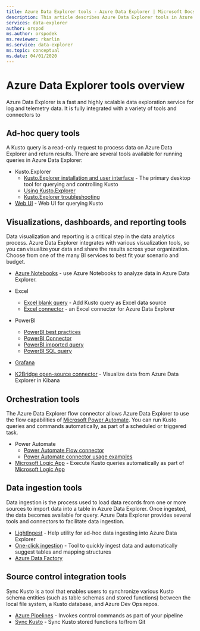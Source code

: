 ```yaml
---
title: Azure Data Explorer tools - Azure Data Explorer | Microsoft Docs
description: This article describes Azure Data Explorer tools in Azure Data Explorer.
services: data-explorer
author: orspod
ms.author: orspodek
ms.reviewer: rkarlin
ms.service: data-explorer
ms.topic: conceptual
ms.date: 04/01/2020
---
```

# Azure Data Explorer tools overview

Azure Data Explorer is a fast and highly scalable data exploration service for log and telemetry data. It is fully integrated with a variety of tools and connectors to 

## Ad-hoc query tools

A Kusto query is a read-only request to process data on Azure Data Explorer and return results. There are several tools available for running queries in Azure Data Explorer:

* Kusto.Explorer
   * [Kusto.Explorer installation and user interface](./kusto-explorer.md) - The primary desktop tool for querying and controlling Kusto
   * [Using Kusto.Explorer](./kusto-explorer-using.md)
   * [Kusto.Explorer troubleshooting](kusto-explorer-troubleshooting.md)
* [Web UI](../../web-query-data.md) - Web UI for querying Kusto

## Visualizations, dashboards, and reporting tools

Data visualization and reporting is a critical step in the data analytics process.  Azure Data Explorer integrates with various visualization tools, so you can visualize your data and share the results across your organization. Choose from one of the many BI services to best fit your scenario and budget.

* [Azure Notebooks](../../azure-notebooks.md) - use Azure Notebooks to analyze data in Azure Data Explorer.
* Excel
    * [Excel blank query](../../excel-blank-query.md) - Add Kusto query as Excel data source
    * [Excel connector](../../excel-connector.md) - an Excel connector for Azure Data Explorer 

* PowerBI

   * [PowerBI best practices](../../power-bi-best-practices.md)
   * [PowerBI Connector](../../power-bi-connector.md)
   * [PowerBI imported query](../../power-bi-imported-query.md) 
   * [PowerBI SQL query](../../power-bi-sql-query.md)

* [Grafana](../../grafana.md)
* [K2Bridge open-source connector](../../k2bridge.md) - Visualize data from Azure Data Explorer in Kibana

## Orchestration tools

The Azure Data Explorer flow connector allows Azure Data Explorer to use the flow capabilities of [Microsoft Power Automate](https://flow.microsoft.com/). You can run Kusto queries and commands automatically, as part of a scheduled or triggered task.

* Power Automate
    * [Power Automate Flow connector](../../flow.md)
    * [Power Automate connector usage examples](../../flow-usage.md)
* [Microsoft Logic App](./logicapps.md) - Execute Kusto queries automatically as part of [Microsoft Logic App](https://docs.microsoft.com/azure/logic-apps/logic-apps-what-are-logic-apps)

## Data ingestion tools

Data ingestion is the process used to load data records from one or more sources to import data into a table in Azure Data Explorer. Once ingested, the data becomes available for query. Azure Data Explorer provides several tools and connectors to facilitate data ingestion. 

* [LightIngest](../../lightingest.md) - Help utility for ad-hoc data ingesting into Azure Data Explorer
* [One-click ingestion](../../ingest-data-one-click.md) - Tool to quickly ingest data and automatically suggest tables and mapping structures
* [Azure Data Factory](azure-data-factory.md)

## Source control integration tools

Sync Kusto is a tool that enables users to synchronize various Kusto schema entities (such as table schemas and stored functions) between the local file system, a Kusto database, and Azure Dev Ops repos.

* [Azure Pipelines](../../devops.md) - Invokes control commands as part of your pipeline
* [Sync Kusto](./synckusto.md) - Sync Kusto stored functions to/from Git
